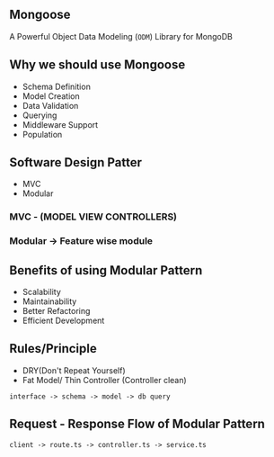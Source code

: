 ## Mongoose

A Powerful Object Data Modeling (`ODM`) Library for MongoDB

## Why we should use Mongoose

- Schema Definition
- Model Creation
- Data Validation
- Querying
- Middleware Support
- Population

## Software Design Patter

- MVC
- Modular

### MVC - (MODEL VIEW CONTROLLERS)

### Modular -> Feature wise module

## Benefits of using Modular Pattern

- Scalability
- Maintainability
- Better Refactoring
- Efficient Development

## Rules/Principle

- DRY(Don't Repeat Yourself)
- Fat Model/ Thin Controller (Controller clean)

`interface -> schema -> model -> db query`



## Request - Response Flow of Modular Pattern

`client -> route.ts -> controller.ts -> service.ts`